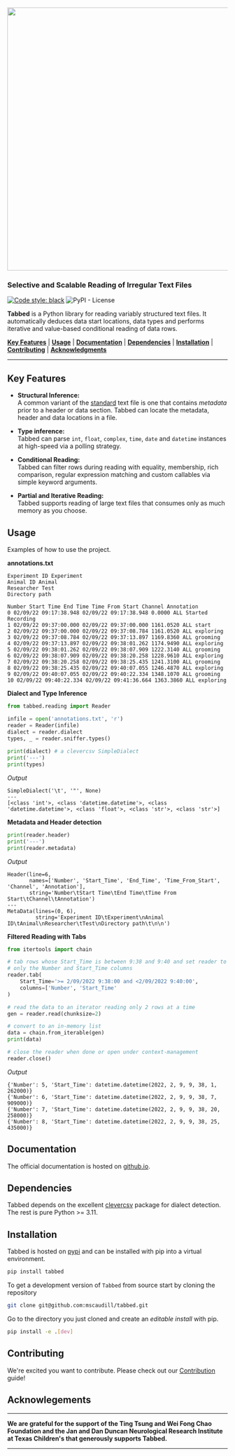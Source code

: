 <h1 align="center">
    <img src="https://github.com/mscaudill/tabbed/blob/master/docs/imgs/namedlogo.png" 
    style="width:600px;height:auto;"/>
</h1>

### Selective and Scalable Reading of Irregular Text Files

[![Code style: black](https://img.shields.io/badge/code%20style-black-000000.svg)](https://github.com/psf/black)
![PyPI - License](https://img.shields.io/pypi/l/openseize?color=teal)

**Tabbed** is a Python library for reading variably structured text files. It
automatically deduces data start locations, data types and performs iterative
and value-based conditional reading of data rows.

[**Key Features**](#key-features)
| [**Usage**](#usage)
| [**Documentation**](#documentation)
| [**Dependencies**](#dependencies)
| [**Installation**](#installation)
| [**Contributing**](#contributing)
| [**Acknowledgments**](acknowledgements)

-----------------

## Key Features

- **Structural Inference:**  
A common variant of the [standard]() text file is one that contains *metadata*
prior to a header or data section. Tabbed can locate the metadata, header and
data locations in a file.

- **Type inference:**  
Tabbed can parse `int`, `float`, `complex`, `time`, `date` and `datetime`
instances at high-speed via a polling strategy.

- **Conditional Reading:**  
Tabbed can filter rows during reading with equality, membership, rich
comparison, regular expression matching and custom callables via simple keyword
arguments.

- **Partial and Iterative Reading:**  
Tabbed supports reading of large text files that consumes only as much memory as
you choose.


## Usage

Examples of how to use the project.

**annotations.txt**
```AsciiDoc
Experiment ID Experiment
Animal ID Animal
Researcher Test
Directory path 

Number Start Time End Time Time From Start Channel Annotation
0 02/09/22 09:17:38.948 02/09/22 09:17:38.948 0.0000 ALL Started Recording
1 02/09/22 09:37:00.000 02/09/22 09:37:00.000 1161.0520 ALL start
2 02/09/22 09:37:00.000 02/09/22 09:37:08.784 1161.0520 ALL exploring
3 02/09/22 09:37:08.784 02/09/22 09:37:13.897 1169.8360 ALL grooming
4 02/09/22 09:37:13.897 02/09/22 09:38:01.262 1174.9490 ALL exploring
5 02/09/22 09:38:01.262 02/09/22 09:38:07.909 1222.3140 ALL grooming
6 02/09/22 09:38:07.909 02/09/22 09:38:20.258 1228.9610 ALL exploring
7 02/09/22 09:38:20.258 02/09/22 09:38:25.435 1241.3100 ALL grooming
8 02/09/22 09:38:25.435 02/09/22 09:40:07.055 1246.4870 ALL exploring
9 02/09/22 09:40:07.055 02/09/22 09:40:22.334 1348.1070 ALL grooming
10 02/09/22 09:40:22.334 02/09/22 09:41:36.664 1363.3860 ALL exploring
```

**Dialect and Type Inference**

```python
from tabbed.reading import Reader

infile = open('annotations.txt', 'r')
reader = Reader(infile)
dialect = reader.dialect
types, _ = reader.sniffer.types()
    
print(dialect) # a clevercsv SimpleDialect
print('---')
print(types)
```

*Output*
```
SimpleDialect('\t', '"', None)
---
[<class 'int'>, <class 'datetime.datetime'>, <class 'datetime.datetime'>, <class 'float'>, <class 'str'>, <class 'str'>]
```

**Metadata and Header detection**

```python
print(reader.header)
print('---')
print(reader.metadata)
```

*Output*
```
Header(line=6,
       names=['Number', 'Start_Time', 'End_Time', 'Time_From_Start', 'Channel', 'Annotation'],
       string='Number\tStart Time\tEnd Time\tTime From Start\tChannel\tAnnotation')
---
MetaData(lines=(0, 6),
         string='Experiment ID\tExperiment\nAnimal ID\tAnimal\nResearcher\tTest\nDirectory path\t\n\n')
```

**Filtered Reading with Tabs**

```python
from itertools import chain

# tab rows whose Start_Time is between 9:38 and 9:40 and set reader to read
# only the Number and Start_Time columns
reader.tab(
    Start_Time='>= 2/09/2022 9:38:00 and <2/09/2022 9:40:00',
    columns=['Number', 'Start_Time'
)

# read the data to an iterator reading only 2 rows at a time
gen = reader.read(chunksize=2)

# convert to an in-memory list
data = chain.from_iterable(gen)
print(data)

# close the reader when done or open under context-management
reader.close()
```

*Output*
```
{'Number': 5, 'Start_Time': datetime.datetime(2022, 2, 9, 9, 38, 1, 262000)}
{'Number': 6, 'Start_Time': datetime.datetime(2022, 2, 9, 9, 38, 7, 909000)}
{'Number': 7, 'Start_Time': datetime.datetime(2022, 2, 9, 9, 38, 20, 258000)}
{'Number': 8, 'Start_Time': datetime.datetime(2022, 2, 9, 9, 38, 25, 435000)}
```

## Documentation
The official documentation is hosted on [github.io](#).


## Dependencies
Tabbed depends on the excellent [clevercsv](
https://clevercsv.readthedocs.io/en/latest/) package for dialect detection. The
rest is pure Python >= 3.11.


## Installation

Tabbed is hosted on [pypi]() and can be installed with pip into a virtual
environment.

```bash
pip install tabbed
```

To get a development version of `Tabbed` from source start by cloning the
repository

```bash
git clone git@github.com:mscaudill/tabbed.git
```

Go to the directory you just cloned and create an *editable install* with pip.
```bash
pip install -e .[dev]
```

## Contributing

We're excited you want to contribute. Please check out our
[Contribution](
https://github.com/mscaudill/tabbed/blob/master/.github/CONTRIBUTING.md) guide!


## Acknowlegements

------

**We are grateful for the support of the Ting Tsung and Wei Fong Chao
Foundation and the Jan and Dan Duncan Neurological Research Institute at
Texas Children's that generously supports Tabbed.**

------
